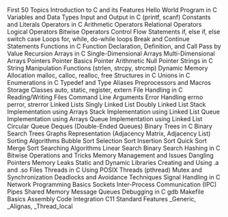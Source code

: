 First 50 Topics
Introduction to C and its Features
Hello World Program in C
Variables and Data Types
Input and Output in C (printf, scanf)
Constants and Literals
Operators in C
Arithmetic Operators
Relational Operators
Logical Operators
Bitwise Operators
Control Flow Statements
if, else if, else
switch case
Loops
for, while, do-while loops
Break and Continue Statements
Functions in C
Function Declaration, Definition, and Call
Pass by Value
Recursion
Arrays in C
Single-Dimensional Arrays
Multi-Dimensional Arrays
Pointers
Pointer Basics
Pointer Arithmetic
Null Pointer
Strings in C
String Manipulation Functions (strlen, strcpy, strcmp)
Dynamic Memory Allocation
malloc, calloc, realloc, free
Structures in C
Unions in C
Enumerations in C
Typedef and Type Aliases
Preprocessors and Macros
Storage Classes
auto, static, register, extern
File Handling in C
Reading/Writing Files
Command Line Arguments
Error Handling
errno
perror, strerror
Linked Lists
Singly Linked List
Doubly Linked List
Stack Implementation using Arrays
Stack Implementation using Linked List
Queue Implementation using Arrays
Queue Implementation using Linked List
Circular Queue
Deques (Double-Ended Queues)
Binary Trees in C
Binary Search Trees
Graphs Representation (Adjacency Matrix, Adjacency List)
Sorting Algorithms
Bubble Sort
Selection Sort
Insertion Sort
Quick Sort
Merge Sort
Searching Algorithms
Linear Search
Binary Search
Hashing in C
Bitwise Operations and Tricks
Memory Management and Issues
Dangling Pointers
Memory Leaks
Static and Dynamic Libraries
Creating and Using .a and .so Files
Threads in C
Using POSIX Threads (pthread)
Mutex and Synchronization
Deadlocks and Avoidance Techniques
Signal Handling in C
Network Programming Basics
Sockets
Inter-Process Communication (IPC)
Pipes
Shared Memory
Message Queues
Debugging in C
gdb
Makefile Basics
Assembly Code Integration
C11 Standard Features
_Generic, _Alignas, _Thread_local
